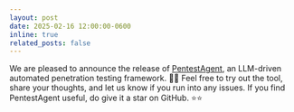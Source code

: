 ```yaml
---
layout: post
date: 2025-02-16 12:00:00-0600
inline: true
related_posts: false
---
```


We are pleased to announce the release of [PentestAgent](https://github.com/nbshenxm/pentest-agent), an LLM-driven automated penetration testing framework. :tada::tada: Feel free to try out the tool, share your thoughts, and let us know if you run into any issues. If you find PentestAgent useful, do give it a star on GitHub. :star::star:
